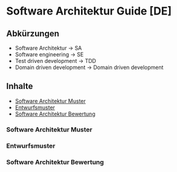 # Software Architektur Guide [DE]

## Abkürzungen

- Software Architektur -> SA
- Software engineering -> SE
- Test driven development -> TDD
- Domain driven development -> Domain driven development

## Inhalte 

- [Software Architektur Muster](#software-architektur-muster)
- [Entwurfsmuster](#entwurfsmuster)
- [Software Architektur Bewertung](#software-architektur-bewertung)

### Software Architektur Muster
### Entwurfsmuster
### Software Architektur Bewertung


